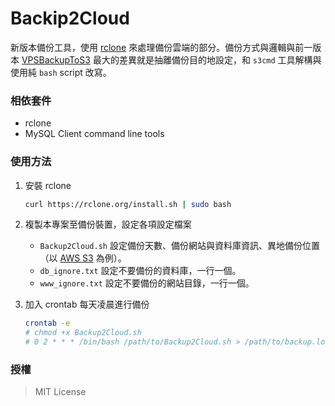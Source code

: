 # Backip2Cloud

新版本備份工具，使用 [rclone](https://github.com/ncw/rclone) 來處理備份雲端的部分。備份方式與邏輯與前一版本 [VPSBackupToS3](https://github.com/nczz/VPSBackupToS3) 最大的差異就是抽離備份目的地設定，和 `s3cmd` 工具解構與使用純 `bash` script 改寫。

### 相依套件

- rclone
- MySQL Client command line tools

### 使用方法

1. 安裝 rclone

	```bash
	curl https://rclone.org/install.sh | sudo bash
	```

2. 複製本專案至備份裝置，設定各項設定檔案

	- `Backup2Cloud.sh` 設定備份天數、備份網站與資料庫資訊、異地備份位置（以 [AWS S3](https://rclone.org/s3/) 為例）。
	- `db_ignore.txt` 設定不要備份的資料庫，一行一個。
	- `www_ignore.txt` 設定不要備份的網站目錄，一行一個。

3. 加入 crontab 每天凌晨進行備份

	```bash
	crontab -e
	# chmod +x Backup2Cloud.sh
	# 0 2 * * * /bin/bash /path/to/Backup2Cloud.sh > /path/to/backup.log 
	```

### 授權

> MIT License 
